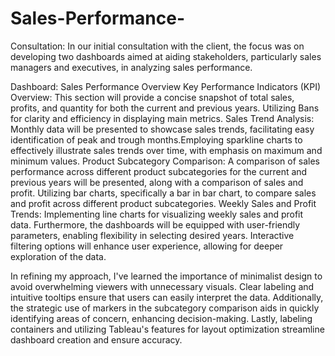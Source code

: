 # Sales-Performance-

Consultation: In our initial consultation with the client, the focus was on developing two dashboards aimed at aiding stakeholders, particularly sales managers and executives, in analyzing sales performance.

Dashboard: Sales Performance Overview
Key Performance Indicators (KPI) Overview: This section will provide a concise snapshot of total sales, profits, and quantity for both the current and previous years. Utilizing Bans for clarity and efficiency in displaying main metrics.
Sales Trend Analysis: Monthly data will be presented to showcase sales trends, facilitating easy identification of peak and trough months.Employing sparkline charts to effectively illustrate sales trends over time, with emphasis on maximum and minimum values.
Product Subcategory Comparison: A comparison of sales performance across different product subcategories for the current and previous years will be presented, along with a comparison of sales and profit. Utilizing bar charts, specifically a bar in bar chart, to compare sales and profit across different product subcategories.
Weekly Sales and Profit Trends: Implementing line charts for visualizing weekly sales and profit data.
Furthermore, the dashboards will be equipped with user-friendly parameters, enabling flexibility in selecting desired years. Interactive filtering options will enhance user experience, allowing for deeper exploration of the data.

In refining my approach, I've learned the importance of minimalist design to avoid overwhelming viewers with unnecessary visuals. Clear labeling and intuitive tooltips ensure that users can easily interpret the data. Additionally, the strategic use of markers in the subcategory comparison aids in quickly identifying areas of concern, enhancing decision-making. Lastly, labeling containers and utilizing Tableau's features for layout optimization streamline dashboard creation and ensure accuracy.
